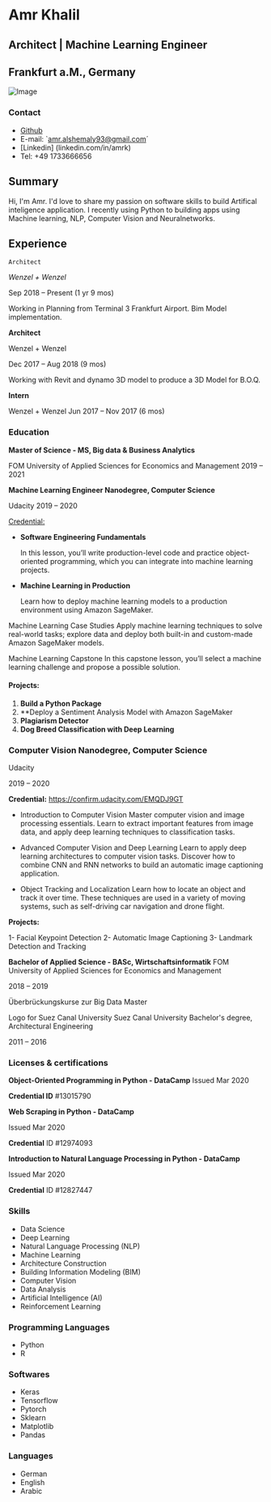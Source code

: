 # Amr Khalil 
## Architect | Machine Learning Engineer
## Frankfurt a.M., Germany
![Image](https://media-exp1.licdn.com/dms/image/C4E03AQEOGFI_q39YJw/profile-displayphoto-shrink_200_200/0?e=1594857600&v=beta&t=S23XUsYQ6T3z67begsRGdBMbzV0OUI-zM5oX6OiTLwQ)

### Contact
- [Github](https://github.com/amr-khalil)
- E-mail: `amr.alshemaly93@gmail.com´
- [Linkedin] (linkedin.com/in/amrk)
- Tel: +49 1733666656


## Summary
Hi, I'm Amr. I'd love to share my passion on software skills to build Artifical inteligence application. I recently using Python to building apps using Machine learning, NLP, Computer Vision and Neuralnetworks. 


## Experience

```Architect```

_Wenzel + Wenzel_

Sep 2018 – Present (1 yr 9 mos)

Working in Planning from Terminal 3 Frankfurt Airport. Bim Model implementation.

**Architect**

Wenzel + Wenzel

Dec 2017 – Aug 2018 (9 mos)

Working with Revit and dynamo 3D model to produce a 3D Model for B.O.Q.

**Intern**

Wenzel + Wenzel
Jun 2017 – Nov 2017 (6 mos)


### Education

**Master of Science - MS, Big data & Business Analytics**

FOM University of Applied Sciences for Economics and Management
2019 – 2021

**Machine Learning Engineer Nanodegree, Computer Science**

Udacity
2019 – 2020

[Credential:](https://graduation.udacity.com/confirm/C6C5HFRM)

- **Software Engineering Fundamentals**

  In this lesson, you’ll write production-level code and practice object-oriented programming, which you can integrate into machine       learning projects.

- **Machine Learning in Production**
  
  Learn how to deploy machine learning models to a production environment using Amazon SageMaker.

Machine Learning Case Studies
Apply machine learning techniques to solve real-world tasks; explore data and deploy both built-in and custom-made Amazon SageMaker models.

Machine Learning Capstone
In this capstone lesson, you’ll select a machine learning challenge and propose a possible solution.

#### Projects:

1. **Build a Python Package**
2. **Deploy a Sentiment Analysis Model with Amazon SageMaker
3. **Plagiarism Detector**
4. **Dog Breed Classification with Deep Learning**

### Computer Vision Nanodegree, Computer Science

Udacity

2019 – 2020

**Credential:**
https://confirm.udacity.com/EMQDJ9GT

- Introduction to Computer Vision
  Master computer vision and image processing essentials. Learn to extract important features from image data, and apply deep learning     techniques to classification tasks.

- Advanced Computer Vision and Deep Learning
  Learn to apply deep learning architectures to computer vision tasks. Discover how to combine CNN and RNN networks to build an  automatic image captioning application.

- Object Tracking and Localization
 Learn how to locate an object and track it over time. These techniques are used in a variety of moving systems, such as self-driving car navigation and drone flight.

**Projects:**

1- Facial Keypoint Detection
2- Automatic Image Captioning
3- Landmark Detection and Tracking


**Bachelor of Applied Science - BASc, Wirtschaftsinformatik**
FOM University of Applied Sciences for Economics and Management

2018 – 2019

Überbrückungskurse zur Big Data Master


Logo for Suez Canal University
Suez Canal University
Bachelor's degree, Architectural Engineering

2011 – 2016


### Licenses & certifications

**Object-Oriented Programming in Python - DataCamp**
Issued Mar 2020

**Credential ID** #13015790

**Web Scraping in Python - DataCamp**

Issued Mar 2020

**Credential** ID #12974093

**Introduction to Natural Language Processing in Python - DataCamp**

Issued Mar 2020

**Credential** ID #12827447


### Skills
- Data Science
- Deep Learning
- Natural Language Processing (NLP)
- Machine Learning
- Architecture  Construction  
- Building Information Modeling (BIM)
- Computer Vision
- Data Analysis
- Artificial Intelligence (AI) 
- Reinforcement Learning

### Programming Languages
- Python
- R

### Softwares
- Keras
- Tensorflow
- Pytorch
- Sklearn
- Matplotlib
- Pandas

### Languages
- German
- English
- Arabic
